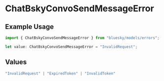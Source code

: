 # ChatBskyConvoSendMessageError

## Example Usage

```typescript
import { ChatBskyConvoSendMessageError } from "bluesky/models/errors";

let value: ChatBskyConvoSendMessageError = "InvalidRequest";
```

## Values

```typescript
"InvalidRequest" | "ExpiredToken" | "InvalidToken"
```